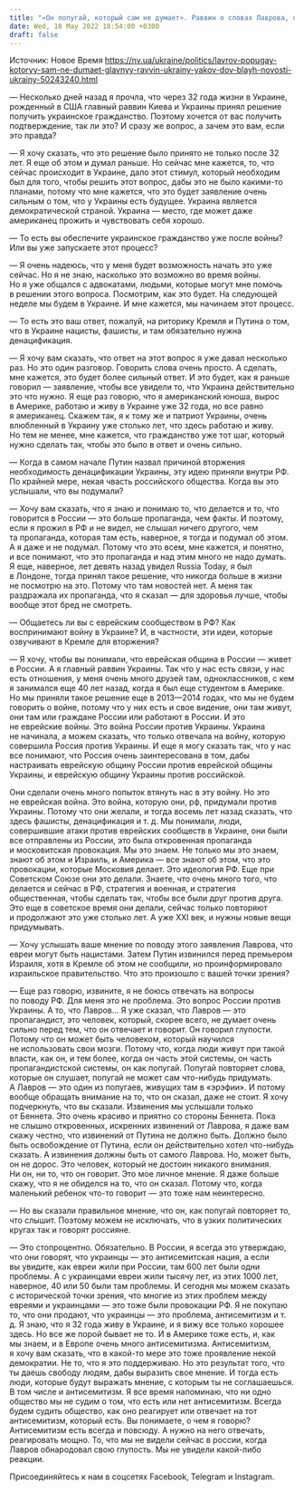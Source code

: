 ```yaml
---
title: "«Он попугай, который сам не думает». Раввин о словах Лаврова, о евреях и российской пропаганде против украинцев — интервью"
date: Wed, 18 May 2022 18:54:00 +0300
draft: false
---
```

Источник: Новое Время https://nv.ua/ukraine/politics/lavrov-popugay-kotoryy-sam-ne-dumaet-glavnyy-ravvin-ukrainy-yakov-dov-blayh-novosti-ukrainy-50243240.html


— Несколько дней назад я прочла, что через 32 года жизни в Украине, рожденный в США главный раввин Киева и Украины принял решение получить украинское гражданство. Поэтому хочется от вас получить подтверждение, так ли это? И сразу же вопрос, а зачем это вам, если это правда?

— Я хочу сказать, что это решение было принято не только после 32 лет. Я еще об этом и думал раньше. Но сейчас мне кажется, то, что сейчас происходит в Украине, дало этот стимул, который необходим был для того, чтобы решить этот вопрос, дабы это не было какими-то планами, потому что мне кажется, что это будет заявление очень сильным о том, что у Украины есть будущее. Украина является демократической страной. Украина — место, где может даже американец прожить и чувствовать себя хорошо.

— То есть вы обеспечите украинское гражданство уже после войны? Или вы уже запускаете этот процесс?

— Я очень надеюсь, что у меня будет возможность начать это уже сейчас. Но я не знаю, насколько это возможно во время войны. Но я уже общался с адвокатами, людьми, которые могут мне помочь в решении этого вопроса. Посмотрим, как это будет. На следующей неделе мы будем в Украине. И мне кажется, мы начинаем этот процесс.

— То есть это ваш ответ, пожалуй, на риторику Кремля и Путина о том, что в Украине нацисты, фашисты, и там обязательно нужна денацификация.

— Я хочу вам сказать, что ответ на этот вопрос я уже давал несколько раз. Но это один разговор. Говорить слова очень просто. А сделать, мне кажется, это будет более сильный ответ. И это будет, как я раньше говорил — заявление, чтобы все увидели то, что Украина действительно это что нужно. Я еще раз говорю, что я американский юноша, вырос в Америке, работаю и живу в Украине уже 32 года, но все равно я американец. Скажем так, я к тому же и патриот Украины, очень влюбленный в Украину уже столько лет, что здесь работаю и живу. Но тем не менее, мне кажется, что гражданство уже тот шаг, который нужно сделать так, чтобы это было в ответ и очень сильно.

— Когда в самом начале Путин назвал причиной вторжения необходимость денацификации Украины, эту идею приняли внутри РФ. По крайней мере, некая чвасть российского общества. Когда вы это услышали, что вы подумали?

— Хочу вам сказать, что я знаю и понимаю то, что делается и то, что говорится в России — это больше пропаганда, чем факты. И поэтому, если я прожил в РФ и не видел, не слышал ничего другого, чем та пропаганда, которая там есть, наверное, я тогда и подумал об этом. А я даже и не подумал. Потому что это всем, мне кажется, и понятно, и все понимают, что это пропаганда и над этим много не надо думать. Я еще, наверное, лет девять назад увидел Russia Today, я был в Лондоне, тогда принял такое решение, что никогда больше в жизни не посмотрю на это. Потому что там новостей нет. А меня так раздражала их пропаганда, что я сказал — для здоровья лучше, чтобы вообще этот бред не смотреть.

— Общаетесь ли вы с еврейским сообществом в РФ? Как воспринимают войну в Украине? И, в частности, эти идеи, которые озвучивают в Кремле для вторжения?

— Я хочу, чтобы вы понимали, что еврейская община в России — живет в России. А я главный раввин Украины. Так что у нас есть связи, у нас есть отношения, у меня очень много друзей там, одноклассников, с кем я занимался еще 40 лет назад, когда я был еще студентом в Америке. Но мы приняли такое решение еще в 2013—2014 годах, что мы не будем говорить о войне, потому что у них есть и свое видение, они там живут, они там или граждане России или работают в России. И это не еврейские войны. Это война России против Украины. Украина не начинала, а можем сказать, что только отвечала на войну, которую совершила Россия против Украины. И еще я могу сказать так, что у нас все понимают, что Россия очень заинтересована в том, дабы настраивать еврейскую общину России против еврейской общины Украины, и еврейскую общину Украины против российской.

Они сделали очень много попыток втянуть нас в эту войну. Но это не еврейская война. Это война, которую они, рф, придумали против Украины. Потому что они желали, и тогда восемь лет назад сказать, что здесь фашисты, денацификация и т. д. Мы понимали, люди, совершившие атаки против еврейских сообществ в Украине, они были все отправлены из России, это была откровенная пропаганда и московитская провокация. Мы это знаем. Не только мы это знаем, знают об этом и Израиль, и Америка — все знают об этом, что это провокации, которые Московия делает. Это идеология РФ. Еще при Советском Союзе они это делали. Знаете, что очень много того, что делается и сейчас в РФ, стратегия и военная, и стратегия общественная, чтобы сделать так, чтобы все были друг против друга. Это еще в советское время они делали, сейчас только повторяют и продолжают это уже столько лет. А уже ХХІ век, и нужны новые вещи придумывать.

— Хочу услышать ваше мнение по поводу этого заявления Лаврова, что евреи могут быть нацистами. Затем Путин извинился перед премьером Израиля, хотя в Кремле об этом не сообщили, но проинформировало израильское правительство. Что это произошло с вашей точки зрения?

— Еще раз говорю, извините, я не боюсь отвечать на вопросы по поводу РФ. Для меня это не проблема. Это вопрос России против Украины. А то, что Лавров… Я уже сказал, что Лавров — это пропагандист, это человек, который, скорее всего, не думает очень сильно перед тем, что он отвечает и говорит. Он говорил глупости. Потому что он может быть человеком, который научился не использовать свои мозги. Потому что, когда люди живут при такой власти, как он, и тем более, когда он часть этой системы, он часть пропагандистской системы, он как попугай. Попугай повторяет слова, которые он слушает, попугай не может сам что-нибудь придумать. А Лавров — это один из попугаев, живущих там в «эрэфии». И потому вообще обращать внимание на то, что он сказал, даже не стоит. Я хочу подчеркнуть, что вы сказали. Извинения мы услышали только от Беннета. Это очень красиво и приятно со стороны Беннета. Пока не слышно откровенных, искренних извинений от Лаврова, я даже вам скажу честно, что извинений от Путина не должно быть. Должно было быть освобождение от Путина, если он действительно хотел что-нибудь сказать. А извинения должны быть от самого Лаврова. Но, может быть, он не дорос. Это человек, который не достоин никакого внимания. Ни он, ни то, что он говорит. Это мое личное мнение. Я даже больше скажу, что я не обиделся на то, что он сказал. Потому что, когда маленький ребенок что-то говорит — это тоже нам неинтересно.

— Но вы сказали правильное мнение, что он, как попугай повторяет то, что слышит. Поэтому можем не исключать, что в узких политических кругах так и говорят россияне.

— Это стопроцентно. Обязательно. В России, я всегда это утверждаю, что они говорят, что украинцы — это антисемитская нация, а если вы увидите, как евреи жили при России, там 600 лет были одни проблемы. А с украинцами евреи жили тысячу лет, из этих 1000 лет, наверное, 40 или 50 были там проблемы. И сегодня мы можем сказать с исторической точки зрения, что многие из этих проблем между евреями и украинцами — это тоже были провокации РФ. Я не покупаю то, что они продают, что украинцы — это проблема, антисемитизм и т. д. Я знаю, что я 32 года живу в Украине, и я вижу все только хорошее здесь. Но все же порой бывает не то. И в Америке тоже есть, и, как мы знаем, и в Европе очень много антисемитизма. Антисемитизм, я хочу вам сказать, что в какой-то мере это тоже проявление некой демократии. Не то, что я это поддерживаю. Но это результат того, что ты даешь свободу людям, дабы выразить свое мнение. И тогда есть люди, которые будут выражать мнение, с которым ты не соглашаешься. В том числе и антисемитизм. Я все время напоминаю, что ни одно общество мы не судим о том, что есть или нет антисемитизм. Всегда будем судить общество, как оно реагирует или отвечает на тот антисемитизм, который есть. Вы понимаете, о чем я говорю? Антисемитизм есть всегда и повсюду. А нужно на него отвечать, реагировать мощно. То, что мы не видели сейчас в россии, когда Лавров обнародовал свою глупость. Мы не увидели какой-либо реакции.

Присоединяйтесь к нам в соцсетях Facebook, Telegram и Instagram.
